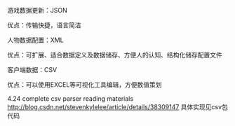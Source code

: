 游戏数据更新：JSON

优点：传输快捷，语言简洁

人物数据配置：XML

优点：可扩展、适合数据定义及数据储存、方便人的认知、结构化储存配置文件

客户端数据：CSV

优点：可以使用EXCEL等可视化工具编辑，方便数值策划

4.24 complete csv parser
reading materials http://blog.csdn.net/stevenkylelee/article/details/38309147
具体实现见csv包代码
